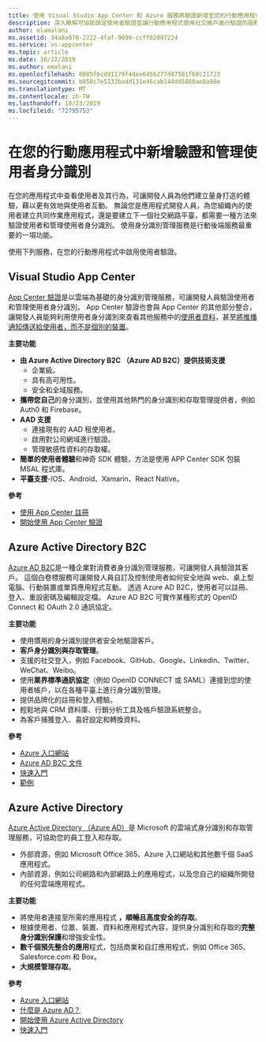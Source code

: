 ```yaml
---
title: 使用 Visual Studio App Center 和 Azure 服務將驗證新增至您的行動應用程式
description: 深入瞭解可協助設定使用者驗證並讓行動應用程式使用社交帳戶進行驗證的服務（例如 App Center）、Azure Active Directory 和自訂驗證。
author: elamalani
ms.assetid: 34a8a070-2222-4faf-9090-ccff02097224
ms.service: vs-appcenter
ms.topic: article
ms.date: 10/22/2019
ms.author: emalani
ms.openlocfilehash: 8885f6cd91179f4dee6456277d47581f68c21723
ms.sourcegitcommit: b050c7e5133badd131e46cab144dd5860ae8a98e
ms.translationtype: MT
ms.contentlocale: zh-TW
ms.lasthandoff: 10/23/2019
ms.locfileid: "72795753"
---
```

# <a name="add-authentication-and-manage-user-identities-in-your-mobile-apps"></a>在您的行動應用程式中新增驗證和管理使用者身分識別

在您的應用程式中查看使用者及其行為，可讓開發人員為他們建立量身打造的體驗，藉以更有效地與使用者互動。 無論您是應用程式開發人員，為您組織內的使用者建立共同作業應用程式，還是要建立下一個社交網路平臺，都需要一種方法來驗證使用者和管理使用者身分識別。 使用身分識別管理服務是行動後端服務最重要的一項功能。

使用下列服務，在您的行動應用程式中啟用使用者驗證。

## <a name="visual-studio-app-center"></a>Visual Studio App Center
[App Center 驗證](/appcenter/auth/)是以雲端為基礎的身分識別管理服務，可讓開發人員驗證使用者和管理使用者身分識別。 App Center 驗證也會與 App Center 的其他部分整合，讓開發人員能夠利用使用者身分識別來查看其他服務中的[使用者資料](/appcenter/data/index)，甚至[將推播通知傳送給使用者，而不是個別的裝置](/appcenter/push/push-to-user#app-center-auth-set-identity)。 

**主要功能**
- **由 Azure Active Directory B2C （Azure AD B2C）提供技術支援** 
    - 企業級。
    - 具有高可用性。
    - 安全和全域服務。
- **攜帶您自己**的身分識別，並使用其他熱門的身分識別和存取管理提供者，例如 Auth0 和 Firebase。
- **AAD 支援** 
    - 連接現有的 AAD 租使用者。 
    - 啟用對公司網域進行驗證。
    - 管理敏感性資料的存取權。
- **簡單的使用者體驗**和神奇 SDK 體驗，方法是使用 APP Center SDK 包裝 MSAL 程式庫。
- **平臺支援**-IOS、Android、Xamarin、React Native。

**參考**
- [使用 App Center 註冊](https://appcenter.ms/signup?utm_source=Mobile%20Development%20Docs&utm_medium=Azure&utm_campaign=New%20azure%20docs) 
- [開始使用 App Center 驗證](/appcenter/auth/)

## <a name="azure-active-directory-b2c"></a>Azure Active Directory B2C
[Azure AD B2C](https://azure.microsoft.com/services/active-directory-b2c/)是一種企業對消費者身分識別管理服務，可讓開發人員驗證其客戶。 這個白卷標服務可讓開發人員自訂及控制使用者如何安全地與 web、桌上型電腦、行動裝置或單頁應用程式互動。 透過 Azure AD B2C，使用者可以註冊、登入、重設密碼及編輯設定檔。 Azure AD B2C 可實作某種形式的 OpenID Connect 和 OAuth 2.0 通訊協定。 

**主要功能**
- 使用慣用的身分識別提供者安全地驗證客戶。
- **客戶身分識別與存取管理**。
- 支援的社交登入，例如 Facebook、GitHub、Google、LinkedIn、Twitter、WeChat、Weibo。
- 使用**業界標準通訊協定**（例如 OpenID CONNECT 或 SAML）連接到您的使用者帳戶，以在各種平臺上進行身分識別管理。
- 提供品牌化的註冊和登入體驗。
- 輕鬆地與 CRM 資料庫、行銷分析工具及帳戶驗證系統整合。
- 為客戶捕獲登入、喜好設定和轉換資料。

**參考**
- [Azure 入口網站](https://portal.azure.com/)
- [Azure AD B2C 文件](/azure/active-directory-b2c/)
- [快速入門](/azure/active-directory-b2c/active-directory-b2c-quickstarts-web-app)
- [範例](/azure/active-directory-b2c/code-samples)

## <a name="azure-active-directory"></a>Azure Active Directory
[Azure Active Directory （Azure AD）](https://azure.microsoft.com/services/active-directory/)是 Microsoft 的雲端式身分識別和存取管理服務，可協助您的員工登入和存取。
- 外部資源，例如 Microsoft Office 365、Azure 入口網站和其他數千個 SaaS 應用程式。
- 內部資源，例如公司網路和內部網路上的應用程式，以及您自己的組織所開發的任何雲端應用程式。

**主要功能**
- 將使用者連接至所需的應用程式 **，順暢且高度安全的存取**。
- 根據使用者、位置、裝置、資料和應用程式內容，提供身分識別和存取的**完整身分識別保護**和增強安全性。
- **數千個預先整合的應用**程式，包括商業和自訂應用程式，例如 Office 365、Salesforce.com 和 Box。
- **大規模管理存取**。

**參考**
- [Azure 入口網站](https://portal.azure.com/)
- [什麼是 Azure AD？](/azure/active-directory/fundamentals/active-directory-whatis)
- [開始使用 Azure Active Directory](/azure/active-directory/fundamentals/active-directory-whatis)
- [快速入門](/azure/active-directory/fundamentals/active-directory-access-create-new-tenant)